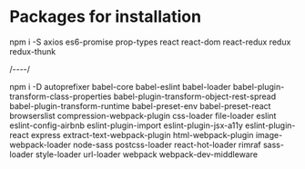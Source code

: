 # Packages for installation

npm i -S axios es6-promise prop-types react react-dom react-redux redux redux-thunk

/----/

npm i -D autoprefixer babel-core babel-eslint babel-loader babel-plugin-transform-class-properties babel-plugin-transform-object-rest-spread 
babel-plugin-transform-runtime babel-preset-env babel-preset-react browserslist compression-webpack-plugin css-loader 
file-loader eslint eslint-config-airbnb eslint-plugin-import eslint-plugin-jsx-a11y eslint-plugin-react express 
extract-text-webpack-plugin html-webpack-plugin image-webpack-loader node-sass postcss-loader react-hot-loader rimraf sass-loader 
style-loader url-loader webpack webpack-dev-middleware